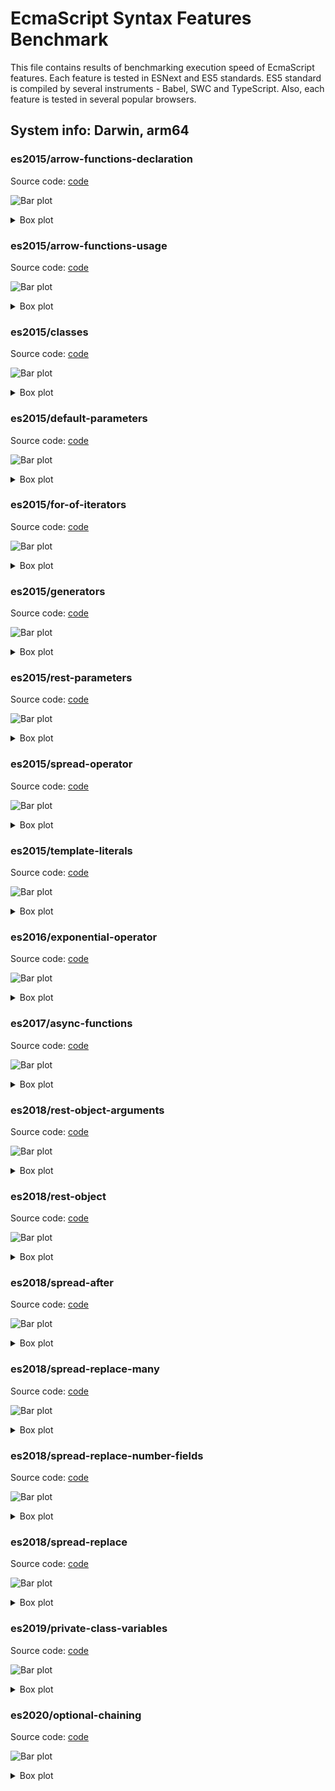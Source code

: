 # EcmaScript Syntax Features Benchmark

This file contains results of benchmarking execution speed of
EcmaScript features. Each feature is tested in ESNext and ES5
standards. ES5 standard is compiled by several instruments -
Babel, SWC and TypeScript. Also, each feature is tested in
several popular browsers.
## System info: Darwin, arm64

### es2015/arrow-functions-declaration

Source code: [code](../src/es2015/arrow-functions-declaration.ts)

![Bar plot](./execution/plots/bars/es2015/arrow-functions-declaration.png)


<details>
  <summary>
    Box plot
  </summary>
  <img alt="Box plot" src="./execution/plots/boxes/es2015/arrow-functions-declaration.png">
</details>


### es2015/arrow-functions-usage

Source code: [code](../src/es2015/arrow-functions-usage.ts)

![Bar plot](./execution/plots/bars/es2015/arrow-functions-usage.png)


<details>
  <summary>
    Box plot
  </summary>
  <img alt="Box plot" src="./execution/plots/boxes/es2015/arrow-functions-usage.png">
</details>


### es2015/classes

Source code: [code](../src/es2015/classes.ts)

![Bar plot](./execution/plots/bars/es2015/classes.png)


<details>
  <summary>
    Box plot
  </summary>
  <img alt="Box plot" src="./execution/plots/boxes/es2015/classes.png">
</details>


### es2015/default-parameters

Source code: [code](../src/es2015/default-parameters.ts)

![Bar plot](./execution/plots/bars/es2015/default-parameters.png)


<details>
  <summary>
    Box plot
  </summary>
  <img alt="Box plot" src="./execution/plots/boxes/es2015/default-parameters.png">
</details>


### es2015/for-of-iterators

Source code: [code](../src/es2015/for-of-iterators.ts)

![Bar plot](./execution/plots/bars/es2015/for-of-iterators.png)


<details>
  <summary>
    Box plot
  </summary>
  <img alt="Box plot" src="./execution/plots/boxes/es2015/for-of-iterators.png">
</details>


### es2015/generators

Source code: [code](../src/es2015/generators.ts)

![Bar plot](./execution/plots/bars/es2015/generators.png)


<details>
  <summary>
    Box plot
  </summary>
  <img alt="Box plot" src="./execution/plots/boxes/es2015/generators.png">
</details>


### es2015/rest-parameters

Source code: [code](../src/es2015/rest-parameters.ts)

![Bar plot](./execution/plots/bars/es2015/rest-parameters.png)


<details>
  <summary>
    Box plot
  </summary>
  <img alt="Box plot" src="./execution/plots/boxes/es2015/rest-parameters.png">
</details>


### es2015/spread-operator

Source code: [code](../src/es2015/spread-operator.ts)

![Bar plot](./execution/plots/bars/es2015/spread-operator.png)


<details>
  <summary>
    Box plot
  </summary>
  <img alt="Box plot" src="./execution/plots/boxes/es2015/spread-operator.png">
</details>


### es2015/template-literals

Source code: [code](../src/es2015/template-literals.ts)

![Bar plot](./execution/plots/bars/es2015/template-literals.png)


<details>
  <summary>
    Box plot
  </summary>
  <img alt="Box plot" src="./execution/plots/boxes/es2015/template-literals.png">
</details>


### es2016/exponential-operator

Source code: [code](../src/es2016/exponential-operator.ts)

![Bar plot](./execution/plots/bars/es2016/exponential-operator.png)


<details>
  <summary>
    Box plot
  </summary>
  <img alt="Box plot" src="./execution/plots/boxes/es2016/exponential-operator.png">
</details>


### es2017/async-functions

Source code: [code](../src/es2017/async-functions.ts)

![Bar plot](./execution/plots/bars/es2017/async-functions.png)


<details>
  <summary>
    Box plot
  </summary>
  <img alt="Box plot" src="./execution/plots/boxes/es2017/async-functions.png">
</details>


### es2018/rest-object-arguments

Source code: [code](../src/es2018/rest-object-arguments.ts)

![Bar plot](./execution/plots/bars/es2018/rest-object-arguments.png)


<details>
  <summary>
    Box plot
  </summary>
  <img alt="Box plot" src="./execution/plots/boxes/es2018/rest-object-arguments.png">
</details>


### es2018/rest-object

Source code: [code](../src/es2018/rest-object.ts)

![Bar plot](./execution/plots/bars/es2018/rest-object.png)


<details>
  <summary>
    Box plot
  </summary>
  <img alt="Box plot" src="./execution/plots/boxes/es2018/rest-object.png">
</details>


### es2018/spread-after

Source code: [code](../src/es2018/spread-after.ts)

![Bar plot](./execution/plots/bars/es2018/spread-after.png)


<details>
  <summary>
    Box plot
  </summary>
  <img alt="Box plot" src="./execution/plots/boxes/es2018/spread-after.png">
</details>


### es2018/spread-replace-many

Source code: [code](../src/es2018/spread-replace-many.ts)

![Bar plot](./execution/plots/bars/es2018/spread-replace-many.png)


<details>
  <summary>
    Box plot
  </summary>
  <img alt="Box plot" src="./execution/plots/boxes/es2018/spread-replace-many.png">
</details>


### es2018/spread-replace-number-fields

Source code: [code](../src/es2018/spread-replace-number-fields.ts)

![Bar plot](./execution/plots/bars/es2018/spread-replace-number-fields.png)


<details>
  <summary>
    Box plot
  </summary>
  <img alt="Box plot" src="./execution/plots/boxes/es2018/spread-replace-number-fields.png">
</details>


### es2018/spread-replace

Source code: [code](../src/es2018/spread-replace.ts)

![Bar plot](./execution/plots/bars/es2018/spread-replace.png)


<details>
  <summary>
    Box plot
  </summary>
  <img alt="Box plot" src="./execution/plots/boxes/es2018/spread-replace.png">
</details>


### es2019/private-class-variables

Source code: [code](../src/es2019/private-class-variables.ts)

![Bar plot](./execution/plots/bars/es2019/private-class-variables.png)


<details>
  <summary>
    Box plot
  </summary>
  <img alt="Box plot" src="./execution/plots/boxes/es2019/private-class-variables.png">
</details>


### es2020/optional-chaining

Source code: [code](../src/es2020/optional-chaining.ts)

![Bar plot](./execution/plots/bars/es2020/optional-chaining.png)


<details>
  <summary>
    Box plot
  </summary>
  <img alt="Box plot" src="./execution/plots/boxes/es2020/optional-chaining.png">
</details>


